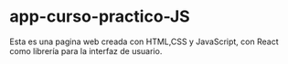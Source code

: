 # app-curso-practico-JS
Esta es una pagina web creada con HTML,CSS y JavaScript, con React como librería para la interfaz de usuario.   
